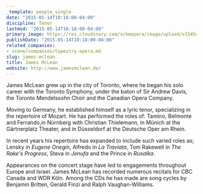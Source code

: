 ```yaml
---
_template: people_single
date: "2015-05-14T10:18:00-04:00"
discipline: Tenor
lastmod: "2015-05-14T10:18:00-04:00"
primary_image: https://res.cloudinary.com/schmopera/image/upload/v1545409169/media/webhook-uploads/1431613088775/0003.jpg.jpg
publishDate: "2015-05-14T10:18:00-04:00"
related_companies:
- scene/companies/tapestry-opera.md
slug: james-mclean
title: James McLean
website: http://www.jamesmclean.de/
---
```


James McLean grew up in the city of Toronto, where he began his solo career with the Toronto Symphony, under the baton of Sir Andrew Davis, the Toronto Mendelssohn Choir and the Canadian Opera Company.

Moving to Germany, he established himself as a lyric tenor, specializing in the repertoire of Mozart. He has performed the roles of: Tamino, Belmonte and Ferrando,in Nürnberg with Christian Thielemann, in Münich at the Gärtnerplatz Theater, and in Düsseldorf at the Deutsche Oper am Rhein.

In recent years his repertoire has expanded to include such varied roles as; Lensky in *Eugene Onegin*, Alfredo in *La Traviata*, Tom Rakewell in *The Rake's Progress*, Steva in *Jenufa* and the Prince in *Rusalka*.

Appearances on the concert stage have led to engagements throughout Europe and Israel. James McLean has recorded numerous recitals for CBC Canada and WDR Köln. Among the CDs he has made are song cycles by Benjamin Britten, Gerald Finzi and Ralph Vaughan-Williams.
